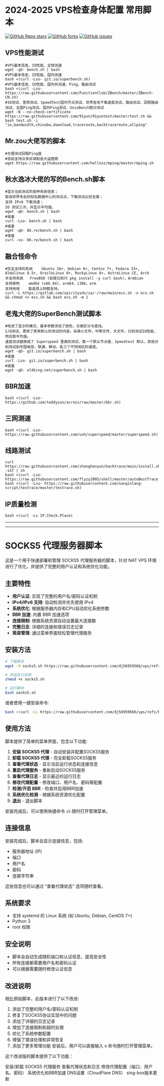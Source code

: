 # 2024-2025 VPS检查身体配置 常用脚本
<a href="https://github.com/adysec/script/stargazers"><img alt="GitHub Repo stars" src="https://img.shields.io/github/stars/adysec/script?color=yellow&logo=riseup&logoColor=yellow&style=flat-square"></a>
<a href="https://github.com/adysec/script/network/members"><img alt="GitHub forks" src="https://img.shields.io/github/forks/adysec/script?color=orange&style=flat-square"></a>
<a href="https://github.com/adysec/script/issues"><img alt="GitHub issues" src="https://img.shields.io/github/issues/adysec/script?color=red&style=flat-square"></a>

## VPS性能测试

```
#VPS基本信息、IO性能、全球测速
wget -qO- bench.sh | bash
#VPS基本信息、IO性能、国内测速
bash <(curl -Lso- git.io/superbench.sh)
#VPS基本信息、IO性能、国内外测速、Ping、路由测试
bash <(curl -Lso- https://raw.githubusercontent.com/FunctionClub/ZBench/master/ZBench-CN.sh)
#IO测试、宽带测试、SpeedTest国内节点测试、世界各地下载速度测试、路由测试、回程路由测试、全国Ping测试、国外Ping测试、UnixBench跑分测试
wget -N --no-check-certificate https://raw.githubusercontent.com/91yun/91yuntest/master/test.sh && bash test.sh -i "io,bandwidth,chinabw,download,traceroute,backtraceroute,allping"
```
## Mr.zou大佬写的脚本

```
#方便测试回程Ping值
#目前支持众多区域和各大运营商
wget https://raw.githubusercontent.com/helloxz/mping/master/mping.sh
```
## 秋水逸冰大佬的写的Bench.sh脚本
 
```
#显示当前测试的各种系统信息；
取自世界多处的知名数据中心的测试点，下载测试比较全面；
支持 IPv6 下载测速；
IO 测试三次，并显示平均值。
wget -qO- bench.sh | bash
#或者
curl -Lso- bench.sh | bash
#或者
wget -qO- 86.re/bench.sh | bash
#或者
curl -so- 86.re/bench.sh | bash
```
## 融合怪命令
```
#完全支持的系统	Ubuntu 18+, Debian 8+, Centos 7+, Fedora 33+, Almalinux 8.5+, OracleLinux 8+, RockyLinux 8+, AstraLinux CE, Arch
半支持系统	FreeBSD (前提已执行 pkg install -y curl bash)，Armbian
支持架构	amd64 (x86_64)、arm64、i386、arm
支持地域	能连得上网都支持。
curl -L https://gitlab.com/spiritysdx/za/-/raw/main/ecs.sh -o ecs.sh && chmod +x ecs.sh && bash ecs.sh -m 1
```
## 老鬼大佬的SuperBench测试脚本
```
#改进了显示的模式，基本参数添加了颜色，方面区分与查找。
I/O测试，更改了原来默认的测试的内容，采用小文件，中等文件，大文件，分别测试IO性能，然后取平均值。
速度测试替换成了 Superspeed 里面的测试，第一个默认节点是，Speedtest 默认，其他分别测试到中国电信，联通，移动，各三个不同地区的速度。
wget -qO- git.io/superbench.sh | bash 
#或者
curl -Lso- git.io/superbench.sh | bash
#或者
wget -qO- oldking.net/superbench.sh | bash
```
## BBR加速

```
bash <(curl -Lso- https://github.com/teddysun/across/raw/master/bbr.sh)
```

## 三网测速

```
bash <(curl -Lso- https://raw.githubusercontent.com/uxh/superspeed/master/superspeed.sh)
```

## 线路测试

```
curl https://raw.githubusercontent.com/zhanghanyun/backtrace/main/install.sh -sSf | sh
bash <(curl -Lso- https://raw.githubusercontent.com/flyzy2005/shell/master/autoBestTrace.sh)
bash <(curl -Lso- https://raw.githubusercontent.com/nanqinlang-script/testrace/master/testrace.sh)
```

## IP质量检测

```
bash <(curl -Ls IP.Check.Place)
```

--------------------------------------------------------------------------------------------------------------
--------------------------------------------------------------------------------------------------------------

# SOCKS5 代理服务器脚本

这是一个用于快速部署和管理 SOCKS5 代理服务器的脚本，针对 NAT VPS 环境进行了优化，并提供了完整的用户认证和系统优化功能。

## 主要特性

- **用户认证**: 实现了完整的用户名/密码认证机制
- **IPv4/IPv6 支持**: 自动检测并优先使用 IPv4
- **系统优化**: 根据服务器内存和CPU自动优化系统参数
- **BBR 加速**: 内置 BBR 加速选项
- **连接限制**: 根据系统资源自动设置最大连接数
- **完整日志**: 详细的连接和错误日志记录
- **简易管理**: 通过菜单界面轻松管理代理服务

## 安装方法

```bash
# 下载脚本
wget -O socks5.sh https://raw.githubusercontent.com/dj56959566/vps/refs/heads/main/s5

# 添加执行权限
chmod +x socks5.sh

# 运行脚本
bash socks5.sh
```

或者使用一键安装命令:

```bash
bash <(curl -Ls https://raw.githubusercontent.com/dj56959566/vps/refs/heads/main/s5)
```

## 使用方法

脚本提供了简单的菜单界面，包含以下功能:

1. **安装 SOCKS5 代理** - 自动安装并配置SOCKS5服务
2. **卸载 SOCKS5 代理** - 完全卸载SOCKS5服务
3. **查看代理状态** - 显示当前运行状态和连接信息
4. **重启代理服务** - 重新启动SOCKS5服务
5. **查看代理日志** - 显示最近的运行日志
6. **修改代理配置** - 修改端口、用户名、密码等配置
7. **检测/开启 BBR** - 检查并启用BBR加速
8. **系统优化检测** - 根据系统资源优化配置
9. **退出** - 退出脚本

安装完成后，可以使用快捷命令 `s5` 随时打开管理菜单。

## 连接信息

安装完成后，脚本会显示连接信息，包括:

- 服务器地址 (IP)
- 端口
- 用户名
- 密码
- 连接字符串

这些信息也可以通过 "查看代理状态" 选项随时查看。

## 系统要求

- 支持 systemd 的 Linux 系统 (如 Ubuntu, Debian, CentOS 7+)
- Python 3
- root 权限

## 安全说明

- 脚本会自动生成随机端口和认证信息，提高安全性
- 所有连接都需要用户名和密码认证
- 可以根据需要随时修改认证信息

## 改进说明

相比原始脚本，此版本进行了以下改进:

1. 添加了完整的用户名/密码认证机制
2. 修复了SOCKS5协议实现中的问题
3. 添加了详细的日志记录
4. 增加了连接限制和超时处理
5. 优化了系统参数配置
6. 增强了错误处理和异常恢复
7. 添加了更多管理功能
安装后，用户可以直接输入 s 命令随时打开管理菜单。

这个改进版的脚本提供了以下功能：

安装/卸载 SOCKS5 代理服务
查看代理状态和日志
修改代理配置（端口、用户名、密码）
系统优化和BBR加速
DNS设置（CloudFlare DNS）
sing-box版本更新
